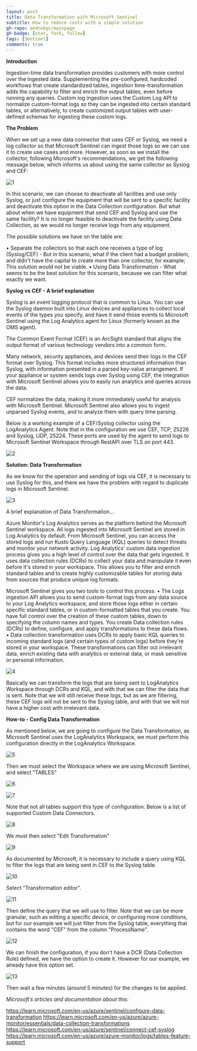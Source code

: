 ```yaml
---
layout: post
title: Data Transformation with Microsoft Sentinel
subtitle: How to reduce costs with a simple solution
gh-repo: andrebgc/mainpage
gh-badge: [star, fork, follow]
tags: [Sentinel]
comments: true
---
```


**Introduction**

Ingestion-time data transformation provides customers with more control over the ingested data. Supplementing the pre-configured, hardcoded workflows that create standardized tables, ingestion time-transformation adds the capability to filter and enrich the output tables, even before running any queries. Custom log ingestion uses the Custom Log API to normalize custom-format logs so they can be ingested into certain standard tables, or alternatively, to create customized output tables with user-defined schemas for ingesting these custom logs.


**The Problem**

When we set up a new data connector that uses CEF or Syslog, we need a log collector so that Microsoft Sentinel can ingest those logs so we can use it to create use cases and more. However, as soon as we install the collector, following Microsoft's recommendations, we get the following message below, which informs us about using the same collector as Syslog and CEF:

![1](../assets/img/2023-08-22/1.png)

In this scenario, we can choose to deactivate all facilities and use only Syslog, or just configure the equipment that will be sent to a specific facility and deactivate this option in the Data Collection configuration. But what about when we have equipment that send CEF and Syslog and use the same facility? It is no longer feasible to deactivate the facility using Data Collection, as we would no longer receive logs from any equipment.

The possible solutions we have on the table are:

• Separate the collectors so that each one receives a type of log (Syslog/CEF) - But in this scenario, what if the client had a budget problem, and didn't have the capital to create more than one collector, for example; This solution would not be viable.
• Using Data Transformation - What seems to be the best solution for this scenario, because we can filter what exactly we want.


**Syslog vs CEF - A brief explanation**


Syslog is an event logging protocol that is common to Linux. You can use the Syslog daemon built into Linux devices and appliances to collect local events of the types you specify, and have it send those events to Microsoft Sentinel using the Log Analytics agent for Linux (formerly known as the OMS agent).

The Common Event Format (CEF) is an ArcSight standard that aligns the output format of various technology vendors into a common form.

Many network, security appliances, and devices send their logs in the CEF format over Syslog. This format includes more structured information than Syslog, with information presented in a parsed key-value arrangement. If your appliance or system sends logs over Syslog using CEF, the integration with Microsoft Sentinel allows you to easily run analytics and queries across the data.

CEF normalizes the data, making it more immediately useful for analysis with Microsoft Sentinel. Microsoft Sentinel also allows you to ingest unparsed Syslog events, and to analyze them with query time parsing.

Below is a working example of a CEF/Syslog collector using the LogAnalytics Agent. Note that in the configuration we use CEF, TCP, 25226 and Syslog, UDP, 25224. These ports are used by the agent to send logs to Microsoft Sentinel Workspace through RestAPI over TLS on port 443.

![2](../assets/img/2023-08-22/2.png)


**Solution: Data Transformation**

As we know for the operation and sending of logs via CEF, it is necessary to use Syslog for this, and there we have the problem with regard to duplicate logs in Microsoft Sentinel.

![3](../assets/img/2023-08-22/3.png)

A brief explanation of Data Transformation...

Azure Monitor's Log Analytics serves as the platform behind the Microsoft Sentinel workspace. All logs ingested into Microsoft Sentinel are stored in Log Analytics by default. From Microsoft Sentinel, you can access the stored logs and run Kusto Query Language (KQL) queries to detect threats and monitor your network activity.
Log Analytics' custom data ingestion process gives you a high level of control over the data that gets ingested. It uses data collection rules (DCRs) to collect your data and manipulate it even before it's stored in your workspace. This allows you to filter and enrich standard tables and to create highly customizable tables for storing data from sources that produce unique log formats.

Microsoft Sentinel gives you two tools to control this process:
	• The Logs ingestion API allows you to send custom-format logs from any data source to your Log Analytics workspace, and store those logs either in certain specific standard tables, or in custom-formatted tables that you create. You have full control over the creation of these custom tables, down to specifying the column names and types. You create Data collection rules (DCRs) to define, configure, and apply transformations to these data flows.
	• Data collection transformation uses DCRs to apply basic KQL queries to incoming standard logs (and certain types of custom logs) before they're stored in your workspace. These transformations can filter out irrelevant data, enrich existing data with analytics or external data, or mask sensitive or personal information.

![4](../assets/img/2023-08-22/4.png)

Basically we can transform the logs that are being sent to LogAnalytics Workspace through DCRs and KQL, and with that we can filter the data that is sent. Note that we will still receive these logs, but as we are filtering, these CEF logs will not be sent to the Syslog table, and with that we will not have a higher cost with irrelevant data.

**How-to - Config Data Transformation** 

As mentioned below, we are going to configure the Data Transformation, as Microsoft Sentinel uses the LogAnalytics Workspace, we must perform this configuration directly in the LogAnalytics Workspace.

![5](../assets/img/2023-08-22/5.png)

Then we must select the Workspace where we are using Microsoft Sentinel, and select "TABLES"

![6](../assets/img/2023-08-22/6.png)

![7](../assets/img/2023-08-22/7.png)

Note that not all tables support this type of configuration. Below is a list of supported Custom Data Connectors.

![8](../assets/img/2023-08-22/8.png)

We must then select "Edit Transformation" 

![9](../assets/img/2023-08-22/9.png)

As documented by Microsoft, it is necessary to include a query using KQL to filter the logs that are being sent in CEF to the Syslog table.

![10](../assets/img/2023-08-22/10.png)

Select "Transformation editor".

![11](../assets/img/2023-08-22/11.png)

Then define the query that we will use to filter. Note that we can be more granular, such as editing a specific device, or configuring more conditions, but for our example we will just filter from the Syslog table, everything that contains the word "CEF" from the column "ProcessName".

![12](../assets/img/2023-08-22/12.png)

We can finish the configuration, if you don't have a DCR (Data Collection Rule) defined, we have the option to create it. However for our example, we already have this option set.

![13](../assets/img/2023-08-22/13.png)

Then wait a few minutes (around 5 minutes) for the changes to be applied.

*Microsoft´s articles and documentation about this:*

https://learn.microsoft.com/en-us/azure/sentinel/configure-data-transformation
https://learn.microsoft.com/en-us/azure/azure-monitor/essentials/data-collection-transformations 
https://learn.microsoft.com/en-us/azure/sentinel/connect-cef-syslog
https://learn.microsoft.com/en-us/azure/azure-monitor/logs/tables-feature-support